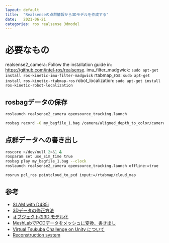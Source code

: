 ```yaml
---
layout: default
title:  "Realsenseの点群情報から3Dモデルを作成する"
date:   2021-06-21
categories: ros realsense 3dmodel
---
```


# 必要なもの

realsense2_camera: Follow the installation guide in: https://github.com/intel-ros/realsense.
imu_filter_madgwick: `sudo apt-get install ros-kinetic-imu-filter-madgwick`
rtabmap_ros: `sudo apt-get install ros-kinetic-rtabmap-ros`
robot_localization: `sudo apt-get install ros-kinetic-robot-localization`

## rosbagデータの保存

```bash
roslaunch realsense2_camera opensource_tracking.launch
```

```bash
rosbag record -O my_bagfile_1.bag /camera/aligned_depth_to_color/camera_info  camera/aligned_depth_to_color/image_raw /camera/color/camera_info /camera/color/image_raw /camera/imu /camera/imu_info /tf_static
```

## 点群データへの書き出し

```bash
roscore >/dev/null 2>&1 &
rosparam set use_sim_time true
rosbag play my_bagfile_1.bag --clock
roslaunch realsense2_camera opensource_tracking.launch offline:=true
```

```bash
rosrun pcl_ros pointcloud_to_pcd input:=/rtabmap/cloud_map
```

## 参考
- [SLAM with D435i](https://github.com/IntelRealSense/realsense-ros/wiki/SLAM-with-D435i)
- [3Dデータの修正方法](https://fabble.cc/fablabdazaifu/3dxxxxxxxx)
- [オブジェクトの3D モデル化](http://www.aerotap.com/DOCS/aeroCAM3DView.Help/aeroCAM3DView.Help/jp/3DModel.htm)
- [MeshLabでPCDデータをメッシュに変換、書き出し](http://www.pointcloud.jp/blog_n07/)
- [Virtual Tsukuba Challenge on Unity について](https://www.slideshare.net/UnityTechnologiesJapan002/virtual-tsukuba-challenge-on-unity-238911580)
- [Reconstruction system](http://www.open3d.org/docs/release/tutorial/reconstruction_system/index.html)
